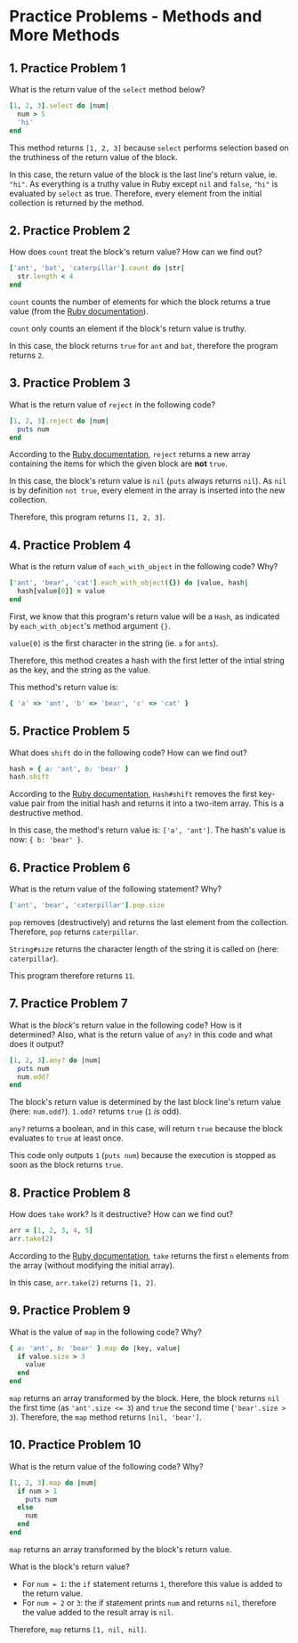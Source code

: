 # Practice Problems - Methods and More Methods

## 1. Practice Problem 1

What is the return value of the `select` method below?

```ruby
[1, 2, 3].select do |num|
  num > 5
  'hi'
end
```

This method returns `[1, 2, 3]` because `select` performs selection based on the
truthiness of the return value of the block.

In this case, the return value of the block is the last line's return value,
ie. `"hi"`. As everything is a truthy value in Ruby except `nil` and `false`,
`"hi"` is evaluated by `select` as true. Therefore, every element from the
initial collection is returned by the method.

## 2. Practice Problem 2

How does `count` treat the block's return value? How can we find out?

```ruby
['ant', 'bat', 'caterpillar'].count do |str|
  str.length < 4
end
```

`count` counts the number of elements for which the block returns a true value
(from the [Ruby documentation](https://docs.ruby-lang.org/en/2.6.0/Array.html#method-i-count)).

`count` only counts an element if the block's return value is truthy.

In this case, the block returns `true` for `ant` and `bat`, therefore
the program returns `2`.

## 3. Practice Problem 3

What is the return value of `reject` in the following code?

```ruby
[1, 2, 3].reject do |num|
  puts num
end
```

According to the [Ruby documentation](https://docs.ruby-lang.org/en/2.6.0/Array.html#method-i-reject),
`reject` returns a new array containing the items for which the given block are
**not** `true`.

In this case, the block's return value is `nil` (`puts` always returns `nil`).
As `nil` is by definition `not true`, every element in the array is inserted
into the new collection.

Therefore, this program returns `[1, 2, 3]`.

## 4. Practice Problem 4

What is the return value of `each_with_object` in the following code? Why?

```ruby
['ant', 'bear', 'cat'].each_with_object({}) do |value, hash|
  hash[value[0]] = value
end
```

First, we know that this program's return value will be a `Hash`, as indicated
by `each_with_object`'s method argument `{}`.

`value[0]` is the first character in the string (ie. `a` for `ants`).

Therefore, this method creates a hash with the first letter of the intial
string as the key, and the string as the value.

This method's return value is:

```ruby
{ 'a' => 'ant', 'b' => 'bear', 'c' => 'cat' }
```

## 5. Practice Problem 5

What does `shift` do in the following code? How can we find out?

```ruby
hash = { a: 'ant', b: 'bear' }
hash.shift
```

According to the [Ruby documentation](https://docs.ruby-lang.org/en/2.6.0/Hash.html#method-i-shift),
`Hash#shift` removes the first key-value pair from the initial hash and returns
it into a two-item array. This is a destructive method.

In this case, the method's return value is: `['a', 'ant']`.
The hash's value is now: `{ b: 'bear' }`.

## 6. Practice Problem 6

What is the return value of the following statement? Why?

```ruby
['ant', 'bear', 'caterpillar'].pop.size
```

`pop` removes (destructively) and returns the last element from the collection.
Therefore, `pop` returns `caterpillar`.

`String#size` returns the character length of the string it is called on
(here: `caterpillar`).

This program therefore returns `11`.

## 7. Practice Problem 7

What is the *block*'s return value in the following code? How is it determined?
Also, what is the return value of `any?` in this code and what does it output?

```ruby
[1, 2, 3].any? do |num|
  puts num
  num.odd?
end
```

The block's return value is determined by the last block line's return value
(here: `num.odd?`). `1.odd?` returns `true` (`1` *is* odd).

`any?` returns a boolean, and in this case, will return `true` because the block
evaluates to `true` at least once.

This code only outputs `1` (`puts num`) because the execution is stopped as soon
as the block returns `true`.

## 8. Practice Problem 8

How does `take` work? Is it destructive? How can we find out?

```ruby
arr = [1, 2, 3, 4, 5]
arr.take(2)
```

According to the [Ruby documentation](https://docs.ruby-lang.org/en/2.6.0/Array.html#method-i-take),
`take` returns the first `n` elements from the array (without modifying the
initial array).

In this case, `arr.take(2)` returns `[1, 2]`.

## 9. Practice Problem 9

What is the value of `map` in the following code? Why?

```ruby
{ a: 'ant', b: 'bear' }.map do |key, value|
  if value.size > 3
    value
  end
end
```

`map` returns an array transformed by the block.
Here, the block returns `nil` the first time (as `'ant'.size <= 3`) and `true`
the second time (`'bear'.size > 3`).
Therefore, the `map` method returns `[nil, 'bear']`.

## 10. Practice Problem 10

What is the return value of the following code? Why?

```ruby
[1, 2, 3].map do |num|
  if num > 1
    puts num
  else
    num
  end
end
```

`map` returns an array transformed by the block's return value.

What is the block's return value?
* For `num = 1`: the `if` statement returns `1`, therefore this value is
added to the return value.
* For `num = 2` or `3`: the if statement prints `num` and returns `nil`,
therefore the value added to the result array is `nil`.

Therefore, `map` returns `[1, nil, nil]`.
